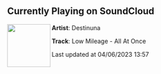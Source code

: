## Currently Playing on SoundCloud

[<img align="left" width="100" src="https://i1.sndcdn.com/artworks-zEz2jeBQzJZkXOO9-AgSz6w-t500x500.jpg">](https://soundcloud.com/destinuna/low-mileage-all-at-once)

**Artist**: Destinuna 

**Track**: Low Mileage - All At Once

Last updated at 04/06/2023 13:57
